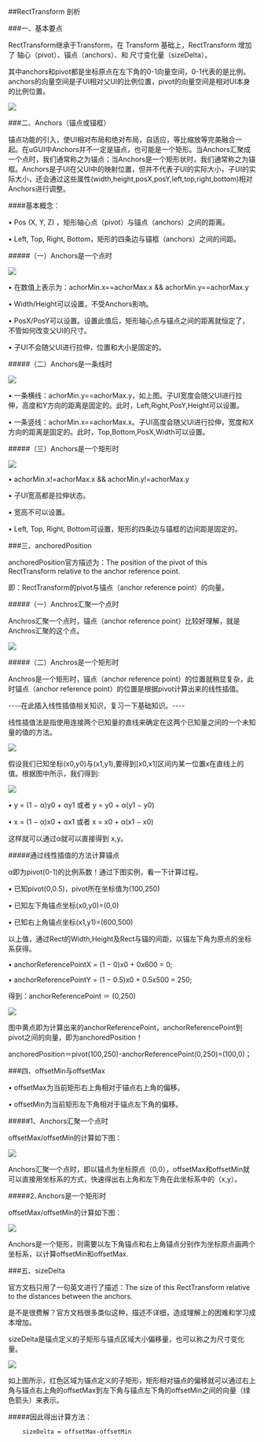 ##RectTransform 剖析

###一、基本要点

RectTransform继承于Transform，在 Transform 基础上，RectTransform 增加了 轴心（pivot）、锚点（anchors）、和 尺寸变化量（sizeDelta）。


其中anchors和pivot都是坐标原点在左下角的0-1向量空间，0-1代表的是比例。anchors的向量空间是子UI相对父UI的比例位置，pivot的向量空间是相对UI本身的比例位置。


![](/assets/rect_anchors_pivot.png)


###二、Anchors（锚点或锚框）

锚点功能的引入，使UI相对布局和绝对布局，自适应，等比缩放等完美融合一起。在uGUI中Anchors并不一定是锚点，也可能是一个矩形。当Anchors汇聚成一个点时，我们通常称之为锚点；当Anchors是一个矩形状时，我们通常称之为锚框。Anchors是子UI在父UI中的映射位置，但并不代表子UI的实际大小，子UI的实际大小，还会通过这些属性(width,height,posX,posY,left,top,right,bottom)相对Anchors进行调整。


####基本概念：

• Pos (X, Y, Z) ，矩形轴心点（pivot）与锚点（anchors）之间的距离。

• Left, Top, Right, Bottom，矩形的四条边与锚框（anchors）之间的间距。


#####（一）Anchors是一个点时

![](/assets/20151031-0.png)

• 在数值上表示为：achorMin.x==achorMax.x && achorMin.y==achorMax.y

• Width/Height可以设置，不受Anchors影响。

• PosX/PosY可以设置。设置此值后，矩形轴心点与锚点之间的距离就恒定了，不管如何改变父UI的尺寸。

• 子UI不会随父UI进行拉伸，位置和大小是固定的。

#####（二）Anchors是一条线时

![](/assets/20151031-1.png)

• 一条横线：achorMin.y==achorMax.y，如上图。子UI宽度会随父UI进行拉伸，高度和Y方向的距离是固定的。此时，Left,Right,PosY,Height可以设置。


• 一条竖线：achorMin.x==achorMax.x。子UI高度会随父UI进行拉伸，宽度和X方向的距离是固定的。此时，Top,Bottom,PosX,Width可以设置。

#####（三）Anchors是一个矩形时

![](/assets/20151031-2.png)

• achorMin.x!=achorMax.x && achorMin.y!=achorMax.y

• 子UI宽高都是拉伸状态。

• 宽高不可以设置。

• Left, Top, Right, Bottom可设置，矩形的四条边与锚框的边间距是固定的。


###三、anchoredPosition

anchoredPosition官方描述为：The position of the pivot of this RectTransform relative to the anchor reference point.

即：RectTransform的pivot与锚点（anchor reference point）的向量。


#####（一）Anchros汇聚一个点时

Anchros汇聚一个点时，锚点（anchor reference point）比较好理解，就是Anchros汇聚的这个点。

![](/assets/rect_anchoredpostion.png)

#####（二）Anchros是一个矩形时

Anchros是一个矩形时，锚点（anchor reference point）的位置就稍显复杂，此时锚点（anchor reference point）的位置是根据pivot计算出来的线性插值。

----在此插入线性插值相关知识，复习一下基础知识。----

线性插值法是指使用连接两个已知量的直线来确定在这两个已知量之间的一个未知量的值的方法。

![](/assets/linear_interpolation_0.jpg)

假设我们已知坐标(x0,y0)与(x1,y1),要得到[x0,x1]区间内某一位置x在直线上的值。根据图中所示，我们得到:

![](/assets/linear_interpolation_1.png)


• y = (1 − α)y0 + αy1 或者 y = y0 + α(y1 − y0)

• x = (1 − α)x0 + αx1 或者 x = x0 + α(x1 − x0)


这样就可以通过α就可以直接得到 x,y。


#####通过线性插值的方法计算锚点

α即为pivot(0-1)的比例系数！通过下图实例，看一下计算过程。

• 已知pivot(0,0.5)，pivot所在坐标值为(100,250)

• 已知左下角锚点坐标(x0,y0)=(0,0)

• 已知右上角锚点坐标(x1,y1)=(600,500)

以上值，通过Rect的Width,Height及Rect与锚的间距，以锚左下角为原点的坐标系获得。


• anchorReferencePointX = (1 − 0)x0 + 0x600 = 0;

• anchorReferencePointY = (1 − 0.5)x0 + 0.5x500 = 250;

得到：anchorReferencePoint ＝ (0,250)

![](/assets/rect_anchoredpostion2.png)

图中黄点即为计算出来的anchorReferencePoint，anchorReferencePoint到pivot之间的向量，即为anchoredPosition！


anchoredPosition＝pivot(100,250)-anchorReferencePoint(0,250)=(100,0)；


###四、offsetMin与offsetMax


• offsetMax为当前矩形右上角相对于锚点右上角的偏移。

• offsetMin为当前矩形左下角相对于锚点左下角的偏移。


#####1、Anchors汇聚一个点时

offsetMax/offsetMin的计算如下图：

![](/assets/rect_offsetmax_min.png)


Anchors汇聚一个点时，即以锚点为坐标原点（0,0），offsetMax和offsetMin就可以直接用坐标系的方式，快速得出右上角和左下角在此坐标系中的（x,y）。


#####2､Anchors是一个矩形时

offsetMax/offsetMin的计算如下图：

![](/assets/rect_offsetMin_offsetMax2.png)

Anchors是一个矩形，则需要以左下角锚点和右上角锚点分别作为坐标原点画两个坐标系，以计算offsetMin和offsetMax.


###五、sizeDelta

官方文档只用了一句英文进行了描述：The size of this RectTransform relative to the distances between the anchors.

是不是很费解？官方文档很多类似这种，描述不详细，造成理解上的困难和学习成本增加。

sizeDelta是锚点定义的子矩形与锚点区域大小偏移量，也可以称之为尺寸变化量。


![](/assets/rect_sizeDelta.png)

如上图所示，红色区域为锚点定义的子矩形，矩形相对锚点的偏移就可以通过右上角与锚点右上角的offsetMax到左下角与锚点左下角的offsetMin之间的向量（绿色箭头）来表示。


#####因此得出计算方法：
```
    sizeDelta = offsetMax-offsetMin
``` 
    
    
    
    
    
    
    
    
    
    
    
    
    
    
    
    
    
    